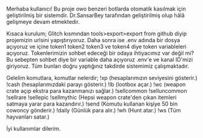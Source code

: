 Merhaba kullanıcı! Bu proje owo benzeri botlarda otomatik kasılmak için geliştirilmiş bir sistemdir.
Dr.SansarBey tarafından geliştirilmiş olup hâlâ gelişmeye devam etmektedir.

Kısaca kurulum;
Glitch kısmından tools>export>export from github diyip projemizin urlsini yapıştırıyoruz.
Daha sonra ise .env adında bir dosya açıyoruz ve içine token1 token2 token3 ve token4 diye token variableleri açıyoruz.
Tokenlerimizin sohbet edeceği bir odaya ihtiyacımız var değil mi? Bu sebepten sohbet diye bir variable daha açıyoruz .env'e ve kanal ID'mizi giriyoruz.
Tüm bunları doğru yaptığınız takdirde sistemimiz çalışmaktadır. 

Gelelim komutlara, komutlar nelerdir;
!xp (hesaplarımızın seviyesini gösterir.)
!cash (hesaplarımızdaki parayı gösterir.)
!lb (lootbox açar.)
!wc (weapon crate açıp ekstra para kazanmanızı sağlar.)
!sellcommon
!selluncommon
!sellrare
!sellepic
!sellmythic (Hepsi weapon crate'den çıkan itemleri satmaya yarar para kazandırır.)
!send (Komutu kullanan kişiye 50 bin cowoncy gönderir.)
!daily (Günlük para alır.)
!wh (Hunt atar.)
!ws (Tüm hayvanları satar.)

İyi kullanımlar dilerim. 
